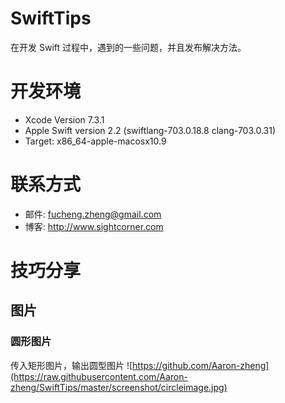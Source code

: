 # SwiftTips
在开发 Swift 过程中，遇到的一些问题，并且发布解决方法。

# 开发环境
- Xcode Version 7.3.1
- Apple Swift version 2.2 (swiftlang-703.0.18.8 clang-703.0.31)
- Target: x86_64-apple-macosx10.9

# 联系方式
- 邮件: fucheng.zheng@gmail.com
- 博客: http://www.sightcorner.com

# 技巧分享

## 图片

### 圆形图片
传入矩形图片，输出圆型图片
![https://github.com/Aaron-zheng](https://raw.githubusercontent.com/Aaron-zheng/SwiftTips/master/screenshot/circleimage.jpg)